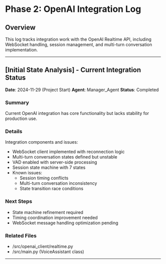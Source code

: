 # Phase 2: OpenAI Integration Log

## Overview
This log tracks integration work with the OpenAI Realtime API, including WebSocket handling, session management, and multi-turn conversation implementation.

---

## [Initial State Analysis] - Current Integration Status
**Date**: 2024-11-29 (Project Start)
**Agent**: Manager_Agent
**Status**: Completed

### Summary
Current OpenAI integration has core functionality but lacks stability for production use.

### Details
Integration components and issues:
- WebSocket client implemented with reconnection logic
- Multi-turn conversation states defined but unstable
- VAD enabled with server-side processing
- Session state machine with 7 states
- Known issues:
  - Session timing conflicts
  - Multi-turn conversation inconsistency
  - State transition race conditions

### Next Steps
- State machine refinement required
- Timing coordination improvement needed
- WebSocket message handling optimization pending

### Related Files
- /src/openai_client/realtime.py
- /src/main.py (VoiceAssistant class)

---